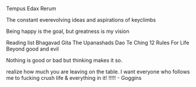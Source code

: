 Tempus Edax Rerum

The constant everevolving ideas and aspirations of keyclimbs


Being happy is the goal, but greatness is my vision


Reading list
Bhagavad Gita 
The Upanashads
Dao Te Ching
12 Rules For Life 
Beyond good and evil


Nothing is good or bad but thinking makes it so.


realize how much you are leaving on the table. I want everyone who follows me to fucking crush life & everything in it! !!!!! - Goggins
